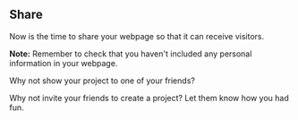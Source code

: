 ## Share

Now is the time to share your webpage so that it can receive visitors.

**Note:** Remember to check that you haven't included any personal information in your webpage.

Why not show your project to one of your friends?

Why not invite your friends to create a project? Let them know how you had fun.